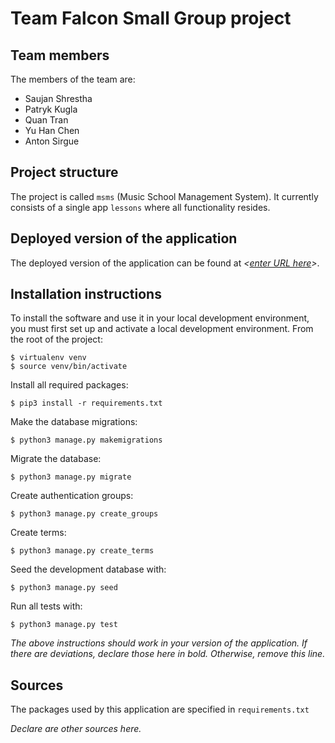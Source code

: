 # Team Falcon Small Group project

## Team members
The members of the team are:
- Saujan Shrestha
- Patryk Kugla
- Quan Tran
- Yu Han Chen
- Anton Sirgue

## Project structure
The project is called `msms` (Music School Management System).  It currently consists of a single app `lessons` where all functionality resides.

## Deployed version of the application
The deployed version of the application can be found at *<[enter URL here](URL)>*.

## Installation instructions
To install the software and use it in your local development environment, you must first set up and activate a local development environment.  From the root of the project:

```
$ virtualenv venv
$ source venv/bin/activate
```

Install all required packages:

```
$ pip3 install -r requirements.txt
```

Make the database migrations:
```
$ python3 manage.py makemigrations
```

Migrate the database:

```
$ python3 manage.py migrate
```

Create authentication groups:
```
$ python3 manage.py create_groups
```

Create terms:
```
$ python3 manage.py create_terms
```

Seed the development database with:

```
$ python3 manage.py seed
```

Run all tests with:
```
$ python3 manage.py test
```

*The above instructions should work in your version of the application.  If there are deviations, declare those here in bold.  Otherwise, remove this line.*

## Sources
The packages used by this application are specified in `requirements.txt`

*Declare are other sources here.*
